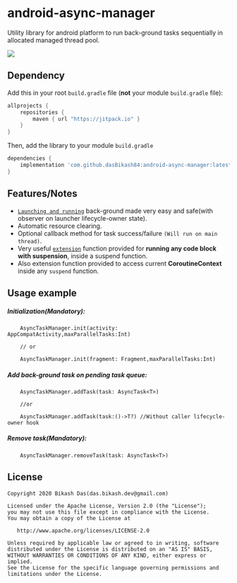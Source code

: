 # android-async-manager

Utility library for android platform to run back-ground tasks sequentially in allocated managed thread pool.

[![](https://jitpack.io/v/dasBikash84/android-async-manager.svg)](https://jitpack.io/#dasBikash84/android-async-manager)

## Dependency

Add this in your root `build.gradle` file (**not** your module `build.gradle` file):

```gradle
allprojects {
	repositories {
        maven { url "https://jitpack.io" }
    }
}
```

Then, add the library to your module `build.gradle`
```gradle
dependencies {
    implementation 'com.github.dasBikash84:android-async-manager:latest.release.here'
}
```

## Features/Notes
- [`Launching and running`](https://github.com/dasBikash84/android-async-manager/blob/master/async_manager/src/main/java/com/dasbikash/async_manager/AsyncTaskManager.kt) back-ground made very easy and safe(with observer on launcher lifecycle-owner state).
- Automatic resource clearing.
- Optional callback method for task success/failure `(Will run on main thread)`.
- Very useful [`extension`](https://github.com/dasBikash84/android-async-manager/blob/master/async_manager/src/main/java/com/dasbikash/async_manager/Extensions.kt) function provided for **running any code block with suspension**, inside a suspend function.
- Also extension function provided to access current **CoroutineContext** inside any `suspend` function.

## Usage example

##### Initialization(Mandatory):
```
    AsyncTaskManager.init(activity: AppCompatActivity,maxParallelTasks:Int)
    
    // or
    
    AsyncTaskManager.init(fragment: Fragment,maxParallelTasks:Int)
```
##### Add back-ground task on pending task queue:
```
    AsyncTaskManager.addTask(task: AsyncTask<T>)
    
    //or
    
    AsyncTaskManager.addTask(task:()->T?) //Without caller lifecycle-owner hook
```
##### Remove task(Mandatory):
```
    AsyncTaskManager.removeTask(task: AsyncTask<T>)
```
License
--------

    Copyright 2020 Bikash Das(das.bikash.dev@gmail.com)

    Licensed under the Apache License, Version 2.0 (the "License");
    you may not use this file except in compliance with the License.
    You may obtain a copy of the License at

       http://www.apache.org/licenses/LICENSE-2.0

    Unless required by applicable law or agreed to in writing, software
    distributed under the License is distributed on an "AS IS" BASIS,
    WITHOUT WARRANTIES OR CONDITIONS OF ANY KIND, either express or implied.
    See the License for the specific language governing permissions and
    limitations under the License.

